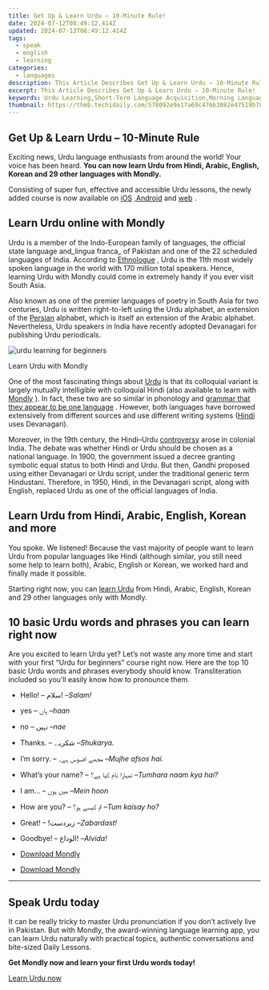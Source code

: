 ```yaml
---
title: Get Up & Learn Urdu – 10-Minute Rule!
date: 2024-07-12T08:49:12.414Z
updated: 2024-07-13T08:49:12.414Z
tags:
  - speak
  - english
  - learning
categories:
  - languages
description: This Article Describes Get Up & Learn Urdu – 10-Minute Rule!
excerpt: This Article Describes Get Up & Learn Urdu – 10-Minute Rule!
keywords: Urdu Learning,Short-Term Language Acquisition,Morning Language Routine,Efficient Language Learning Strategies,Urdu Flashcards,Learn Urdu at Home,Urdu Speaking Exercises
thumbnail: https://thmb.techidaily.com/578092e9e17a69c476b3082e47519b7819155a500c43a741b28a10c98f28c4a5.jpg
---
```


## Get Up & Learn Urdu – 10-Minute Rule

 Exciting news, Urdu language enthusiasts from around the world!‌ Your voice has been heard. **You can now learn Urdu from Hindi, Arabic, English, Korean and 29 other languages with Mondly.**

 Consisting of super fun, effective and accessible Urdu lessons, the newly added course is now available on [iOS](https://app.adjust.io/5ixfg4k?campaign=blog-post-id-4511&fallback=https%3A%2F%2Fapp.mondly.com?avangate%5Fsrc=blog-post-id-4511?mother%5Flang=en%5Fus?target%5Flang=ur&redirect%5Fandroid=https%3A%2F%2Fplay.google.com%2Fstore%2Fapps%2Fdetails%3Fid%3Dcom.atistudios.mondly.languages&redirect%5Fios=https%3A%2F%2Fitunes.apple.com%2Fapp%2Fid987873536&redirect%5Fmacos=https%3A%2F%2Fapp.mondly.com?avangate%5Fsrc=blog-post-id-4511?mother%5Flang=en%5Fus?target%5Flang=ur) ,[Android](https://app.adjust.io/5ixfg4k?campaign=blog-post-id-4511&fallback=https%3A%2F%2Fapp.mondly.com?avangate%5Fsrc=blog-post-id-4511?mother%5Flang=en%5Fus?target%5Flang=ur&redirect%5Fandroid=https%3A%2F%2Fplay.google.com%2Fstore%2Fapps%2Fdetails%3Fid%3Dcom.atistudios.mondly.languages&redirect%5Fios=https%3A%2F%2Fitunes.apple.com%2Fapp%2Fid987873536&redirect%5Fmacos=https%3A%2F%2Fapp.mondly.com?avangate%5Fsrc=blog-post-id-4511?mother%5Flang=en%5Fus?target%5Flang=ur) and [web](https://app.adjust.io/5ixfg4k?campaign=blog-post-id-4511&fallback=https%3A%2F%2Fapp.mondly.com?avangate%5Fsrc=blog-post-id-4511?mother%5Flang=en%5Fus?target%5Flang=ur&redirect%5Fandroid=https%3A%2F%2Fplay.google.com%2Fstore%2Fapps%2Fdetails%3Fid%3Dcom.atistudios.mondly.languages&redirect%5Fios=https%3A%2F%2Fitunes.apple.com%2Fapp%2Fid987873536&redirect%5Fmacos=https%3A%2F%2Fapp.mondly.com?avangate%5Fsrc=blog-post-id-4511?mother%5Flang=en%5Fus?target%5Flang=ur) .

## Learn Urdu online with Mondly

 Urdu is a member of the Indo-European family of languages, the official state language and_lingua franca_ of Pakistan and one of the 22 scheduled languages of India. According to [Ethnologue](https://www.ethnologue.com/language/urd) , Urdu is the 11th most widely spoken language in the world with 170 million total speakers. Hence, learning Urdu with Mondly could come in extremely handy if you ever visit South Asia.

 Also known as one of the premier languages of poetry in South Asia for two centuries, Urdu is written right-to-left using the Urdu alphabet, an extension of the [Persian](https://shop.mondly.com/affiliate.php?ACCOUNT=ATISTUDI&AFFILIATE=108875&PATH=https://www.mondly.com?AFFILIATE=108875) alphabet, which is itself an extension of the Arabic alphabet. Nevertheless, Urdu speakers in India have recently adopted Devanagari for publishing Urdu periodicals.

![urdu learning for beginners](https://edge.mondly.com/blog/wp-content/uploads/2020/03/urdu-learning-for-beginners-1-562x600.jpg "Learn Urdu Online In Just 10 Minutes A Day 2")

 Learn Urdu with Mondly

 One of the most fascinating things about [Urdu](https://en.wikipedia.org/wiki/Urdu) is that its colloquial variant is largely mutually intelligible with colloquial Hindi (also available to learn with [Mondly](https://app.adjust.io/5ixfg4k?campaign=blog-post-id-4511&fallback=https%3A%2F%2Fapp.mondly.com?avangate%5Fsrc=blog-post-id-4511?mother%5Flang=en%5Fus?target%5Flang=hi&redirect%5Fandroid=https%3A%2F%2Fplay.google.com%2Fstore%2Fapps%2Fdetails%3Fid%3Dcom.atistudios.mondly.languages&redirect%5Fios=https%3A%2F%2Fitunes.apple.com%2Fapp%2Fid987873536&redirect%5Fmacos=https%3A%2F%2Fapp.mondly.com?avangate%5Fsrc=blog-post-id-4511?mother%5Flang=en%5Fus?target%5Flang=hi) ). In fact, these two are so similar in phonology and [grammar that they appear to be one language](https://shop.mondly.com/affiliate.php?ACCOUNT=ATISTUDI&AFFILIATE=108875&PATH=https://www.mondly.com?AFFILIATE=108875) . However, both languages have borrowed extensively from different sources and use different writing systems ([Hindi](https://shop.mondly.com/affiliate.php?ACCOUNT=ATISTUDI&AFFILIATE=108875&PATH=https://www.mondly.com?AFFILIATE=108875) uses Devanagari).

 Moreover, in the 19th century, the Hindi–Urdu [controversy](https://en.wikipedia.org/wiki/Hindi%E2%80%93Urdu%5Fcontroversy) arose in colonial India. The debate was whether Hindi or Urdu should be chosen as a national language. In 1900, the government issued a decree granting symbolic equal status to both Hindi and Urdu. But then, Gandhi proposed using either Devanagari or Urdu script, under the traditional generic term Hindustani. Therefore, in 1950, Hindi, in the Devanagari script, along with English, replaced Urdu as one of the official languages of India.

## Learn Urdu from Hindi, Arabic, English, Korean and more

 You spoke. We listened! Because the vast majority of people want to learn Urdu from popular languages like Hindi (although similar, you still need some help to learn both), Arabic, English or Korean, we worked hard and finally made it possible.

 Starting right now, you can [learn Urdu](https://app.adjust.io/5ixfg4k?campaign=blog-post-id-4511&fallback=https%3A%2F%2Fapp.mondly.com?avangate%5Fsrc=blog-post-id-4511?mother%5Flang=en%5Fus?target%5Flang=ur&redirect%5Fandroid=https%3A%2F%2Fplay.google.com%2Fstore%2Fapps%2Fdetails%3Fid%3Dcom.atistudios.mondly.languages&redirect%5Fios=https%3A%2F%2Fitunes.apple.com%2Fapp%2Fid987873536&redirect%5Fmacos=https%3A%2F%2Fapp.mondly.com?avangate%5Fsrc=blog-post-id-4511?mother%5Flang=en%5Fus?target%5Flang=ur) from Hindi, Arabic, English, Korean and 29 other languages only with Mondly.

## 10 basic Urdu words and phrases you can learn right now

 Are you excited to learn Urdu yet? Let’s not waste any more time and start with your first “Urdu for beginners” course right now. Here are the top 10 basic Urdu words and phrases everybody should know. Transliteration included so you’ll easily know how to pronounce them.

* Hello! – سلام! –_Salam!_
* yes – ہاں –_haan_
* no – نہیں –_nae_
* Thanks. – شکریہ۔ –_Shukarya._
* I’m sorry. – مجھے افسوس ہے۔ –_Mujhe afsos hai._
* What’s your name? – تمہارا نام کیا ہے؟ –_Tumhara naam kya hai?_
* I am… – میں ہوں –_Mein hoon_
* How are you? – تم کیسے ہو؟ –_Tum kaisay ho?_
* Great! – !زبردست –_Zabardast!_
* Goodbye! – الوداع! –_Alvida!_

* [Download Mondly](https://www.facebook.com/sharer/sharer.php?u=https%3A%2F%2Fwww.mondly.com%2Fblog%2Flearn-urdu-online%2F&t=Learn+Urdu+Online+in+Just+10+Minutes+a+Day "Share on Facebook")
* [Download Mondly](https://shop.mondly.com/affiliate.php?ACCOUNT=ATISTUDI&AFFILIATE=108875&PATH=https://www.mondly.com?AFFILIATE=108875)

---

## Speak Urdu today

 It can be really tricky to master Urdu pronunciation if you don’t actively live in Pakistan. But with Mondly, the award-winning language learning app, you can learn Urdu naturally with practical topics, authentic conversations and bite-sized Daily Lessons.

**Get Mondly now and learn your first Urdu words today!**

[Learn Urdu now](https://adjt.mondly.com/5ixfg4k?campaign=blog-post-id-4511&fallback=https%3A%2F%2Fapp.mondly.com%3Futm%5Fmedium%3Dblog%5Fblog-post-id-4511%26utm%5Fsource%3Dblog-post-id-4511&redirect%5Fmacos=https%3A%2F%2Fapp.mondly.com%3Futm%5Fmedium%3Dblog%5Fblog-post-id-4511%26utm%5Fsource%3Dblog-post-id-4511&redirect%5Fandroid=https%3A%2F%2Fplay.google.com%2Fstore%2Fapps%2Fdetails%3Fid%3Dcom.atistudios.mondly.languages%3Futm%5Fmedium%3Dblog%5Fblog-post-id-4511%26utm%5Fsource%3Dblog-post-id-4511&redirect%5Fios=https%3A%2F%2Fapps.apple.com%2Fapp%2Fapple-store%2Fid987873536%3Fpt%3D78954800%26ct%3Dblog-post-id-4511%26mt%3D8 "Learn Urdu now")

<ins class="adsbygoogle"
     style="display:block"
     data-ad-format="autorelaxed"
     data-ad-client="ca-pub-7571918770474297"
     data-ad-slot="1223367746"></ins>



<ins class="adsbygoogle"
     style="display:block"
     data-ad-client="ca-pub-7571918770474297"
     data-ad-slot="8358498916"
     data-ad-format="auto"
     data-full-width-responsive="true"></ins>





